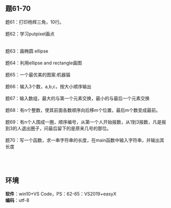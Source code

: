 ## 题61-70
   
题61：打印杨辉三角，10行。</br></br>
题62：学习putpixel画点</br></br>  
题63：画椭圆 ellipse</br> </br>
题64：利用ellipse and rectangle画图</br></br>
题65：一个最优美的图案:机器猫</br></br> 
题66：输入3个数，a,b,c，按大小顺序输出</br></br> 
题67：输入数组，最大的与第一个元素交换，最小的与最后一个元素交换</br></br> 
题68：有n个整数，使其前面各数顺序向后移m个位置，最后m个数变成最前。</br></br> 
题69：有n个人围成一圈，顺序编号，从第一个人开始报数，从1到3报数，凡是报到3的人退出圈子，问最后留下的是原来几号的那位。</br></br> 
题70：写一个函数，求一串字符串的长度，在main函数中输入字符串，并输出其长度</br></br> 
</br></br>
## 环境  
**软件**：win10+VS Code，PS：62-65：VS2019+easyX</br>
**编码**：utf-8
